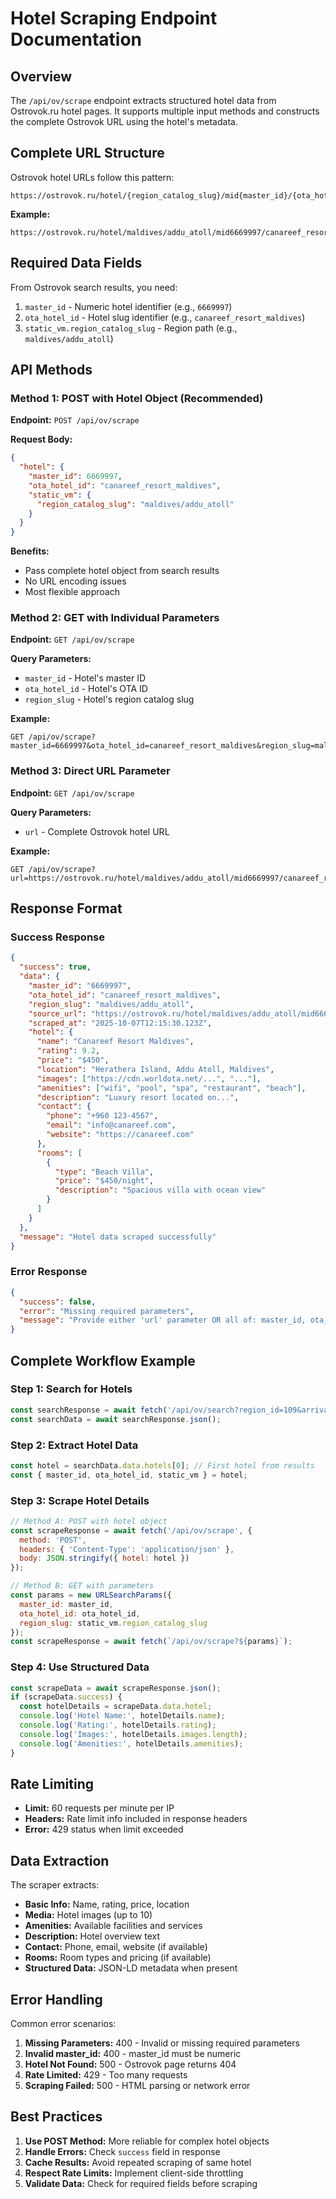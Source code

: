 # Hotel Scraping Endpoint Documentation

## Overview

The `/api/ov/scrape` endpoint extracts structured hotel data from Ostrovok.ru hotel pages. It supports multiple input methods and constructs the complete Ostrovok URL using the hotel's metadata.

## Complete URL Structure

Ostrovok hotel URLs follow this pattern:
```
https://ostrovok.ru/hotel/{region_catalog_slug}/mid{master_id}/{ota_hotel_id}/
```

**Example:**
```
https://ostrovok.ru/hotel/maldives/addu_atoll/mid6669997/canareef_resort_maldives/
```

## Required Data Fields

From Ostrovok search results, you need:

1. `master_id` - Numeric hotel identifier (e.g., `6669997`)
2. `ota_hotel_id` - Hotel slug identifier (e.g., `canareef_resort_maldives`)  
3. `static_vm.region_catalog_slug` - Region path (e.g., `maldives/addu_atoll`)

## API Methods

### Method 1: POST with Hotel Object (Recommended)

**Endpoint:** `POST /api/ov/scrape`

**Request Body:**
```json
{
  "hotel": {
    "master_id": 6669997,
    "ota_hotel_id": "canareef_resort_maldives",
    "static_vm": {
      "region_catalog_slug": "maldives/addu_atoll"
    }
  }
}
```

**Benefits:**
- Pass complete hotel object from search results
- No URL encoding issues
- Most flexible approach

### Method 2: GET with Individual Parameters

**Endpoint:** `GET /api/ov/scrape`

**Query Parameters:**
- `master_id` - Hotel's master ID
- `ota_hotel_id` - Hotel's OTA ID
- `region_slug` - Hotel's region catalog slug

**Example:**
```
GET /api/ov/scrape?master_id=6669997&ota_hotel_id=canareef_resort_maldives&region_slug=maldives/addu_atoll
```

### Method 3: Direct URL Parameter

**Endpoint:** `GET /api/ov/scrape`

**Query Parameters:**
- `url` - Complete Ostrovok hotel URL

**Example:**
```
GET /api/ov/scrape?url=https://ostrovok.ru/hotel/maldives/addu_atoll/mid6669997/canareef_resort_maldives/
```

## Response Format

### Success Response

```json
{
  "success": true,
  "data": {
    "master_id": "6669997",
    "ota_hotel_id": "canareef_resort_maldives", 
    "region_slug": "maldives/addu_atoll",
    "source_url": "https://ostrovok.ru/hotel/maldives/addu_atoll/mid6669997/canareef_resort_maldives/",
    "scraped_at": "2025-10-07T12:15:30.123Z",
    "hotel": {
      "name": "Canareef Resort Maldives",
      "rating": 9.2,
      "price": "$450",
      "location": "Herathera Island, Addu Atoll, Maldives",
      "images": ["https://cdn.worldota.net/...", "..."],
      "amenities": ["wifi", "pool", "spa", "restaurant", "beach"],
      "description": "Luxury resort located on...",
      "contact": {
        "phone": "+960 123-4567",
        "email": "info@canareef.com", 
        "website": "https://canareef.com"
      },
      "rooms": [
        {
          "type": "Beach Villa",
          "price": "$450/night",
          "description": "Spacious villa with ocean view"
        }
      ]
    }
  },
  "message": "Hotel data scraped successfully"
}
```

### Error Response

```json
{
  "success": false,
  "error": "Missing required parameters",
  "message": "Provide either 'url' parameter OR all of: master_id, ota_hotel_id, region_slug"
}
```

## Complete Workflow Example

### Step 1: Search for Hotels

```javascript
const searchResponse = await fetch('/api/ov/search?region_id=109&arrival_date=2025-11-10&departure_date=2025-11-15&adults=2');
const searchData = await searchResponse.json();
```

### Step 2: Extract Hotel Data

```javascript
const hotel = searchData.data.hotels[0]; // First hotel from results
const { master_id, ota_hotel_id, static_vm } = hotel;
```

### Step 3: Scrape Hotel Details

```javascript
// Method A: POST with hotel object
const scrapeResponse = await fetch('/api/ov/scrape', {
  method: 'POST',
  headers: { 'Content-Type': 'application/json' },
  body: JSON.stringify({ hotel: hotel })
});

// Method B: GET with parameters  
const params = new URLSearchParams({
  master_id: master_id,
  ota_hotel_id: ota_hotel_id,
  region_slug: static_vm.region_catalog_slug
});
const scrapeResponse = await fetch(`/api/ov/scrape?${params}`);
```

### Step 4: Use Structured Data

```javascript
const scrapeData = await scrapeResponse.json();
if (scrapeData.success) {
  const hotelDetails = scrapeData.data.hotel;
  console.log('Hotel Name:', hotelDetails.name);
  console.log('Rating:', hotelDetails.rating);
  console.log('Images:', hotelDetails.images.length);
  console.log('Amenities:', hotelDetails.amenities);
}
```

## Rate Limiting

- **Limit:** 60 requests per minute per IP
- **Headers:** Rate limit info included in response headers
- **Error:** 429 status when limit exceeded

## Data Extraction

The scraper extracts:

- **Basic Info:** Name, rating, price, location
- **Media:** Hotel images (up to 10)
- **Amenities:** Available facilities and services
- **Description:** Hotel overview text
- **Contact:** Phone, email, website (if available)
- **Rooms:** Room types and pricing (if available)
- **Structured Data:** JSON-LD metadata when present

## Error Handling

Common error scenarios:

1. **Missing Parameters:** 400 - Invalid or missing required parameters
2. **Invalid master_id:** 400 - master_id must be numeric
3. **Hotel Not Found:** 500 - Ostrovok page returns 404
4. **Rate Limited:** 429 - Too many requests
5. **Scraping Failed:** 500 - HTML parsing or network error

## Best Practices

1. **Use POST Method:** More reliable for complex hotel objects
2. **Handle Errors:** Check `success` field in response
3. **Cache Results:** Avoid repeated scraping of same hotel
4. **Respect Rate Limits:** Implement client-side throttling
5. **Validate Data:** Check for required fields before scraping